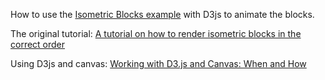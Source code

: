 How to use the [Isometric Blocks example](https://github.com/shaunlebron/IsometricBlocks) with D3js to animate the blocks.

The original tutorial: [A tutorial on how to render isometric blocks in the correct order](http://shaunlebron.github.io/IsometricBlocks)

Using D3js and canvas: [Working with D3.js and Canvas: When and How](https://bocoup.com/blog/d3js-and-canvas)
